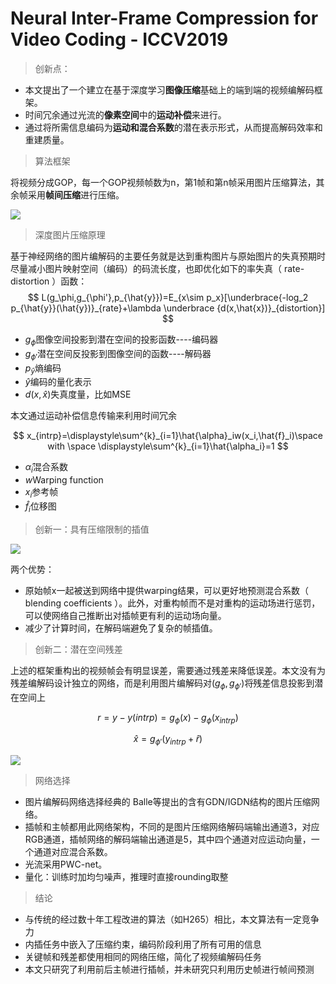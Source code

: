 # Neural Inter-Frame Compression for Video Coding - ICCV2019

> 创新点：

- 本文提出了一个建立在基于深度学习**图像压缩**基础上的端到端的视频编解码框架。
- 时间冗余通过光流的**像素空间**中的**运动补偿**来进行。
- 通过将所需信息编码为**运动和混合系数**的潜在表示形式，从而提高解码效率和重建质量。

> 算法框架

将视频分成GOP，每一个GOP视频帧数为n，第1帧和第n帧采用图片压缩算法，其余帧采用**帧间压缩**进行压缩。

<img src="https://i.imgur.com/aM1POVH.png" >

> 深度图片压缩原理

基于神经网络的图片编解码的主要任务就是达到重构图片与原始图片的失真预期时尽量减小图片映射空间（编码）的码流长度，也即优化如下的率失真（ rate-distortion ）函数：
$$
L(g_\phi,g_{\phi'},p_{\hat{y}})=E_{x\sim p_x}[\underbrace{-log_2 p_{\hat{y}}(\hat{y})}_{rate}+\lambda \underbrace {d(x,\hat{x})}_{distortion}]
$$

- $g_\phi$图像空间投影到潜在空间的投影函数----编码器
- $g_{\phi'}$潜在空间反投影到图像空间的函数----解码器
- $p_{\hat{y}}$熵编码
- $\hat{y}$编码的量化表示
- $d(x,\hat{x})$失真度量，比如MSE

本文通过运动补偿信息传输来利用时间冗余

$$
x_{intrp}=\displaystyle\sum^{k}_{i=1}\hat{\alpha}_iw(x_i,\hat{f}_i)\space with \space \displaystyle\sum^{k}_{i=1}\hat{\alpha_i}=1
$$

- ${\hat{\alpha}}_i$混合系数
- $w$Warping function
- $x_i$参考帧
- $\hat{f}_i$位移图

> 创新一：具有压缩限制的插值

<img src="https://i.imgur.com/WrJ4JC7.png" >

两个优势：

- 原始帧x一起被送到网络中提供warping结果，可以更好地预测混合系数（ blending coefficients ）。此外，对重构帧而不是对重构的运动场进行惩罚，可以使网络自己推断出对插帧更有利的运动场向量。
- 减少了计算时间，在解码端避免了复杂的帧插值。

> 创新二：潜在空间残差

上述的框架重构出的视频帧会有明显误差，需要通过残差来降低误差。本文没有为残差编解码设计独立的网络，而是利用图片编解码对$(g_{\phi},g_{\phi'})$将残差信息投影到潜在空间上

$$
r=y-y(intrp)=g_\phi(x)-g_\phi(x_{intrp})
$$

$$
\hat{x}=g_{\phi'}(y_{intrp}+\hat{r})
$$

<img src="https://i.imgur.com/zhsW0Bm.png" >

> 网络选择

- 图片编解码网络选择经典的 Balle等提出的含有GDN/IGDN结构的图片压缩网络。
- 插帧和主帧都用此网络架构，不同的是图片压缩网络解码端输出通道3，对应RGB通道，插帧网络的解码端输出通道是5，其中四个通道对应运动向量，一个通道对应混合系数。
- 光流采用PWC-net。
- 量化：训练时加均匀噪声，推理时直接rounding取整

> 结论

- 与传统的经过数十年工程改进的算法（如H265）相比，本文算法有一定竞争力
- 内插任务中嵌入了压缩约束，编码阶段利用了所有可用的信息 
- 关键帧和残差都使用相同的网络压缩，简化了视频编解码任务
- 本文只研究了利用前后主帧进行插帧，并未研究只利用历史帧进行帧间预测